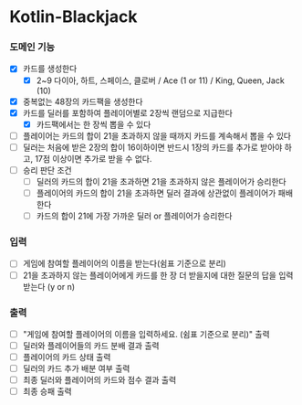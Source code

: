 # Kotlin-Blackjack
### 도메인 기능
- [x] 카드를 생성한다
  - [x] 2~9 다이아, 하트, 스페이스, 클로버 / Ace (1 or 11) / King, Queen, Jack (10)
- [x] 중복없는 48장의 카드팩을 생성한다
- [x] 카드를 딜러를 포함하여 플레이어별로 2장씩 랜덤으로 지급한다
  - [x] 카드팩에서는 한 장씩 뽑을 수 있다
- [ ] 플레이어는 카드의 합이 21을 초과하지 않을 때까지 카드를 계속해서 뽑을 수 있다
- [ ] 딜러는 처음에 받은 2장의 합이 16이하이면 반드시 1장의 카드를 추가로 받아야 하고, 17점 이상이면 추가로 받을 수 없다.
- [ ] 승리 판단 조건
  - [ ] 딜러의 카드의 합이 21을 초과하면 21을 초과하지 않은 플레이어가 승리한다
  - [ ] 플레이어의 카드의 합이 21을 초과하면 딜러 결과에 상관없이 플레이어가 패배한다
  - [ ] 카드의 합이 21에 가장 가까운 딜러 or 플레이어가 승리한다

### 입력
- [ ] 게임에 참여할 플레이어의 이름을 받는다(쉼표 기준으로 분리)
- [ ] 21을 초과하지 않는 플레이어에게 카드를 한 장 더 받을지에 대한 질문의 답을 입력받는다 (y or n)

### 출력
- [ ] "게임에 참여할 플레이어의 이름을 입력하세요. (쉼표 기준으로 분리)" 출력
- [ ] 딜러와 플레이어들의 카드 분배 결과 출력
- [ ] 플레이어의 카드 상태 출력
- [ ] 딜러의 카드 추가 배분 여부 출력
- [ ] 최종 딜러와 플레이어의 카드와 점수 결과 출력
- [ ] 최종 승패 출력
